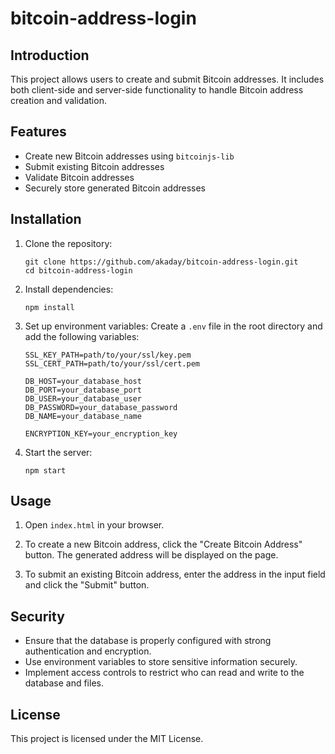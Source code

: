 # bitcoin-address-login

## Introduction

This project allows users to create and submit Bitcoin addresses. It includes both client-side and server-side functionality to handle Bitcoin address creation and validation.

## Features

- Create new Bitcoin addresses using `bitcoinjs-lib`
- Submit existing Bitcoin addresses
- Validate Bitcoin addresses
- Securely store generated Bitcoin addresses

## Installation

1. Clone the repository:
   ```
   git clone https://github.com/akaday/bitcoin-address-login.git
   cd bitcoin-address-login
   ```

2. Install dependencies:
   ```
   npm install
   ```

3. Set up environment variables:
   Create a `.env` file in the root directory and add the following variables:
   ```
   SSL_KEY_PATH=path/to/your/ssl/key.pem
   SSL_CERT_PATH=path/to/your/ssl/cert.pem

   DB_HOST=your_database_host
   DB_PORT=your_database_port
   DB_USER=your_database_user
   DB_PASSWORD=your_database_password
   DB_NAME=your_database_name

   ENCRYPTION_KEY=your_encryption_key
   ```

4. Start the server:
   ```
   npm start
   ```

## Usage

1. Open `index.html` in your browser.

2. To create a new Bitcoin address, click the "Create Bitcoin Address" button. The generated address will be displayed on the page.

3. To submit an existing Bitcoin address, enter the address in the input field and click the "Submit" button.

## Security

- Ensure that the database is properly configured with strong authentication and encryption.
- Use environment variables to store sensitive information securely.
- Implement access controls to restrict who can read and write to the database and files.

## License

This project is licensed under the MIT License.
